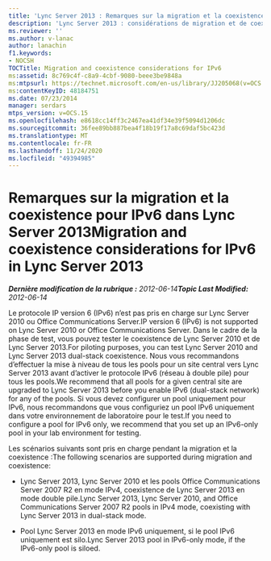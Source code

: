 ```yaml
---
title: 'Lync Server 2013 : Remarques sur la migration et la coexistence pour IPv6'
description: 'Lync Server 2013 : considérations de migration et de coexistence pour IPv6.'
ms.reviewer: ''
ms.author: v-lanac
author: lanachin
f1.keywords:
- NOCSH
TOCTitle: Migration and coexistence considerations for IPv6
ms:assetid: 8c769c4f-c8a9-4cbf-9080-beee3be9848a
ms:mtpsurl: https://technet.microsoft.com/en-us/library/JJ205068(v=OCS.15)
ms:contentKeyID: 48184751
ms.date: 07/23/2014
manager: serdars
mtps_version: v=OCS.15
ms.openlocfilehash: e8618cc14ff3c2467ea41df34e39f5094d1206dc
ms.sourcegitcommit: 36fee89bb887bea4f18b19f17a8c69daf5bc423d
ms.translationtype: MT
ms.contentlocale: fr-FR
ms.lasthandoff: 11/24/2020
ms.locfileid: "49394985"
---
```

# <a name="migration-and-coexistence-considerations-for-ipv6-in-lync-server-2013"></a><span data-ttu-id="51586-103">Remarques sur la migration et la coexistence pour IPv6 dans Lync Server 2013</span><span class="sxs-lookup"><span data-stu-id="51586-103">Migration and coexistence considerations for IPv6 in Lync Server 2013</span></span>

<div data-xmlns="http://www.w3.org/1999/xhtml">

<div class="topic" data-xmlns="http://www.w3.org/1999/xhtml" data-msxsl="urn:schemas-microsoft-com:xslt" data-cs="https://msdn.microsoft.com/">

<div data-asp="https://msdn2.microsoft.com/asp">



</div>

<div id="mainSection">

<div id="mainBody"><span data-ttu-id="51586-104">

<span> </span></span><span class="sxs-lookup"><span data-stu-id="51586-104">

<span> </span></span></span>

<span data-ttu-id="51586-105">_**Dernière modification de la rubrique :** 2012-06-14_</span><span class="sxs-lookup"><span data-stu-id="51586-105">_**Topic Last Modified:** 2012-06-14_</span></span>

<span data-ttu-id="51586-106">Le protocole IP version 6 (IPv6) n’est pas pris en charge sur Lync Server 2010 ou Office Communications Server.</span><span class="sxs-lookup"><span data-stu-id="51586-106">IP version 6 (IPv6) is not supported on Lync Server 2010 or Office Communications Server.</span></span> <span data-ttu-id="51586-107">Dans le cadre de la phase de test, vous pouvez tester le coexistence de Lync Server 2010 et de Lync Server 2013.</span><span class="sxs-lookup"><span data-stu-id="51586-107">For piloting purposes, you can test Lync Server 2010 and Lync Server 2013 dual-stack coexistence.</span></span> <span data-ttu-id="51586-108">Nous vous recommandons d’effectuer la mise à niveau de tous les pools pour un site central vers Lync Server 2013 avant d’activer le protocole IPv6 (réseau à double pile) pour tous les pools.</span><span class="sxs-lookup"><span data-stu-id="51586-108">We recommend that all pools for a given central site are upgraded to Lync Server 2013 before you enable IPv6 (dual-stack network) for any of the pools.</span></span> <span data-ttu-id="51586-109">Si vous devez configurer un pool uniquement pour IPv6, nous recommandons que vous configuriez un pool IPv6 uniquement dans votre environnement de laboratoire pour le test.</span><span class="sxs-lookup"><span data-stu-id="51586-109">If you need to configure a pool for IPv6 only, we recommend that you set up an IPv6-only pool in your lab environment for testing.</span></span>

<span data-ttu-id="51586-110">Les scénarios suivants sont pris en charge pendant la migration et la coexistence :</span><span class="sxs-lookup"><span data-stu-id="51586-110">The following scenarios are supported during migration and coexistence:</span></span>

  - <span data-ttu-id="51586-111">Lync Server 2013, Lync Server 2010 et les pools Office Communications Server 2007 R2 en mode IPv4, coexistence de Lync Server 2013 en mode double pile.</span><span class="sxs-lookup"><span data-stu-id="51586-111">Lync Server 2013, Lync Server 2010, and Office Communications Server 2007 R2 pools in IPv4 mode, coexisting with Lync Server 2013 in dual-stack mode.</span></span>

  - <span data-ttu-id="51586-112">Pool Lync Server 2013 en mode IPv6 uniquement, si le pool IPv6 uniquement est silo.</span><span class="sxs-lookup"><span data-stu-id="51586-112">Lync Server 2013 pool in IPv6-only mode, if the IPv6-only pool is siloed.</span></span>

<span data-ttu-id="51586-113"></div>

<span> </span>

</div>

</div>

</span><span class="sxs-lookup"><span data-stu-id="51586-113"></div>

<span> </span>

</div>

</div>

</span></span></div>


